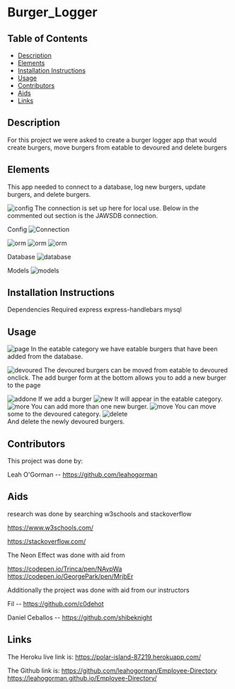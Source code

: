 # Burger_Logger


## **Table of Contents** 

  - [Description](#description)
  - [Elements](#elements)
  - [Installation Instructions](#installation)
  - [Usage](#usage)
  - [Contributors](#contributors)
  - [Aids](#aids)
  - [Links](#links)


## **Description**
For this project we were asked to create a burger logger app that would create burgers, move burgers from eatable to devoured and delete burgers

## **Elements**

This app needed to connect to a database, log new burgers, update burgers, and delete burgers.

![config](public/assets/img/config.jpg)
The connection is set up here for local use. Below in the commented out section is the JAWSDB connection.

Config 
![Connection](public/assets/img/config.jpg)

![orm](public/assets/img/orm1.jpg)
![orm](public/assets/img/orm2.jpg)
![orm](public/assets/img/orm3.jpg)

Database
![database](public/assets/img/database.jpg)

Models
![models](public/assets/img/models.jpg)


## **Installation Instructions**
Dependencies Required
express
express-handlebars
mysql

## **Usage**

![page](public/assets/img/burgers.jpg)
In the eatable category we have eatable burgers that have been added from the database.

![devoured](public/assets/img/devoured.jpg)
The devoured burgers can be moved from eatable to devoured onclick. 
The add burger form at the bottom allows you to add a new burger to the page

![addone](public/assets/img/addone.jpg)
If we add a burger
![new](public/assets/img/ultimeatum.jpg)
It will appear in the eatable category.
![more](public/assets/img/more.jpg)
You can add more than one new burger.
![move](public/assets/img/move.jpg)
You can move some to the devoured category.
![delete](public/assets/img/Delete.jpg)  
And delete the newly devoured burgers.


## **Contributors**
This project was done by:

Leah O'Gorman -- https://github.com/leahogorman

## **Aids**
research was done by searching w3schools and stackoverflow

https://www.w3schools.com/

https://stackoverflow.com/

The Neon Effect was done with aid from

https://codepen.io/Trinca/pen/NAvpWa
https://codepen.io/GeorgePark/pen/MrjbEr

Additionally the project was done with aid from our instructors

Fil -- https://github.com/c0dehot

Daniel Ceballos -- https://github.com/shibeknight

## **Links**

The Heroku live link is: https://polar-island-87219.herokuapp.com/

The Github link is: https://github.com/leahogorman/Employee-Directory
                    https://leahogorman.github.io/Employee-Directory/

